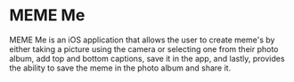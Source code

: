# MEME Me

MEME Me is an iOS application that allows the user to create meme's by either taking a picture using the camera or selecting one from their photo album, add top and bottom captions, save it in the app, and lastly, provides the ability to save the meme in the photo album and share it.
